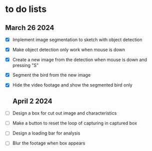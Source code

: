 # to do lists

## March 26 2024

- [x] Implement image segmentation to sketch with object detection
- [x] Make object detection only work when mouse is down 
- [x] Create a new image from the detection when mouse is down and pressing "S"
- [x] Segment the bird from the new image
- [x] Hide the video footage and show the segmented bird only
  
  ## April 2 2024

- [ ] Design a box for cut out image and characteristics 
- [ ] Make a button to reset the loop of capturing in captured box
- [ ] Design a loading bar for analysis
- [ ] Blur the footage when box appears